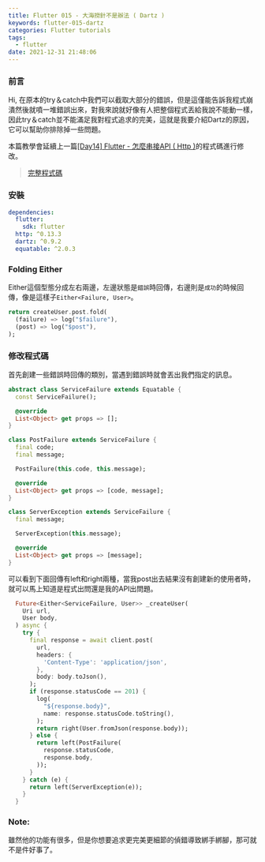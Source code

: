 ```yaml
---
title: Flutter 015 - 大海撈針不是辦法 ( Dartz )
keywords: flutter-015-dartz
categories: Flutter tutorials
tags:
  - flutter
date: 2021-12-31 21:48:06
---
```

### 前言
Hi, 在原本的try＆catch中我們可以截取大部分的錯誤，但是這僅能告訴我程式崩潰然後就噴一堆錯誤出來，對我來說就好像有人把整個程式丟給我說不能動一樣，因此try＆catch並不能滿足我對程式追求的完美，這就是我要介紹Dartz的原因，它可以幫助你排除掉一些問題。

本篇教學會延續上一篇[[Day14] Flutter - 怎麼串接API ( Http )](https://ithelp.ithome.com.tw/articles/10259641)的程式碼進行修改。

> [完整程式碼](https://github.com/Daviswww/triathlon_flutter/tree/master/day15)
<!-- more -->
### 安裝
```yaml
dependencies:
  flutter:
    sdk: flutter
  http: ^0.13.3
  dartz: ^0.9.2
  equatable: ^2.0.3
```

### Folding Either
Either這個型態分成左右兩邊，左邊狀態是`錯誤`時回傳，右邊則是`成功`的時候回傳，像是這樣子`Either<Failure, User>`。

```dart
return createUser.post.fold(
  (failure) => log("$failure"),
  (post) => log("$post"),
);
```

### 修改程式碼

首先創建一些錯誤時回傳的類別，當遇到錯誤時就會丟出我們指定的訊息。

```dart
abstract class ServiceFailure extends Equatable {
  const ServiceFailure();

  @override
  List<Object> get props => [];
}

class PostFailure extends ServiceFailure {
  final code;
  final message;

  PostFailure(this.code, this.message);

  @override
  List<Object> get props => [code, message];
}

class ServerException extends ServiceFailure {
  final message;

  ServerException(this.message);

  @override
  List<Object> get props => [message];
}

```

可以看到下面回傳有left和right兩種，當我post出去結果沒有創建新的使用者時，就可以馬上知道是程式出問還是我的API出問題。

```dart
  Future<Either<ServiceFailure, User>> _createUser(
    Uri url,
    User body,
  ) async {
    try {
      final response = await client.post(
        url,
        headers: {
          'Content-Type': 'application/json',
        },
        body: body.toJson(),
      );
      if (response.statusCode == 201) {
        log(
          "${response.body}",
          name: response.statusCode.toString(),
        );
        return right(User.fromJson(response.body));
      } else {
        return left(PostFailure(
          response.statusCode,
          response.body,
        ));
      }
    } catch (e) {
      return left(ServerException(e));
    }
  }
```

### Note:
雖然他的功能有很多，但是你想要追求更完美更細節的偵錯導致綁手綁腳，那可就不是件好事了。